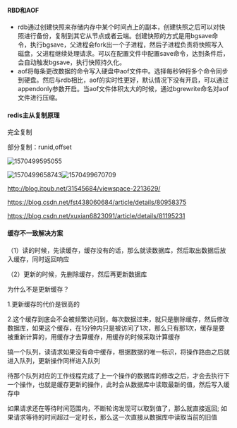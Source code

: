 #### RBD和AOF

- rdb通过创建快照来存储内存中某个时间点上的副本，创建快照之后可以对快照进行备份，复制到其它从节点或者云端。创建快照的方式是用bgsave命令，执行bgsave，父进程会fork出一个子进程，然后子进程负责将快照写入磁盘，父进程继续处理请求。可以在配置文件中配置save命令，达到条件后，会自动触发bgsave，执行快照持久化。
- aof将每条更改数据的命令写入硬盘中aof文件中。选择每秒钟将多个命令同步到硬盘。然后与rdb相比，aof的实时性更好，默认情况下没有开启，可以通过appendonly参数开启。当aof文件体积太大的时候，通过bgrewrite命名对aof文件进行压缩。

#### redis主从复制原理

完全复制

部分复制：runid,offset

![1570499595055](C:\Users\WPC\AppData\Roaming\Typora\typora-user-images\1570499595055.png)

![1570499658743](C:\Users\WPC\AppData\Roaming\Typora\typora-user-images\1570499658743.png)![1570499670709](C:\Users\WPC\AppData\Roaming\Typora\typora-user-images\1570499670709.png)

http://blog.itpub.net/31545684/viewspace-2213629/

https://blog.csdn.net/fst438060684/article/details/80958375

https://blog.csdn.net/xuxian6823091/article/details/81195231

#### 缓存不一致解决方案

（1）读的时候，先读缓存，缓存没有的话，那么就读数据库，然后取出数据后放入缓存，同时返回响应

（2）更新的时候，先删除缓存，然后再更新数据库

为什么不是更新缓存？

1.更新缓存的代价是很高的

2.这个缓存到底会不会被频繁访问到，每次数据过来，就只是删除缓存，然后修改数据库，如果这个缓存，在1分钟内只是被访问了1次，那么只有那1次，缓存是要被重新计算的，用缓存才去算缓存，用缓存的时候采取计算缓存

搞一个队列，读请求如果没有命中缓存，根据数据的唯一标识，将操作路由之后就进入队列，更新操作同样进入队列

待那个队列对应的工作线程完成了上一个操作的数据库的修改之后，才会去执行下一个操作，也就是缓存更新的操作，此时会从数据库中读取最新的值，然后写入缓存中

如果请求还在等待时间范围内，不断轮询发现可以取到值了，那么就直接返回; 如果请求等待的时间超过一定时长，那么这一次直接从数据库中读取当前的旧值